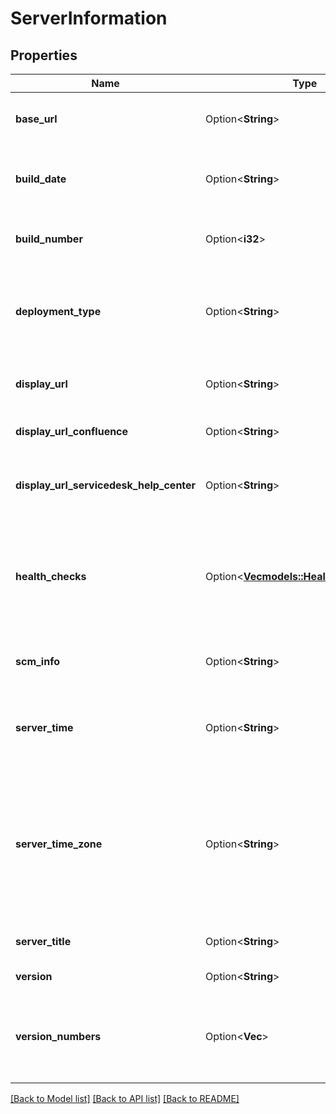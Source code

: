 # ServerInformation

## Properties

Name | Type | Description | Notes
------------ | ------------- | ------------- | -------------
**base_url** | Option<**String**> | The base URL of the Jira instance. | [optional]
**build_date** | Option<**String**> | The timestamp when the Jira version was built. | [optional]
**build_number** | Option<**i32**> | The build number of the Jira version. | [optional]
**deployment_type** | Option<**String**> | The type of server deployment. This is always returned as *Cloud*. | [optional]
**display_url** | Option<**String**> | The display URL of the Jira instance. | [optional]
**display_url_confluence** | Option<**String**> | The display URL of Confluence. | [optional]
**display_url_servicedesk_help_center** | Option<**String**> | The display URL of the Servicedesk Help Center. | [optional]
**health_checks** | Option<[**Vec<models::HealthCheckResult>**](HealthCheckResult.md)> | Jira instance health check results. Deprecated and no longer returned. | [optional]
**scm_info** | Option<**String**> | The unique identifier of the Jira version. | [optional]
**server_time** | Option<**String**> | The time in Jira when this request was responded to. | [optional]
**server_time_zone** | Option<**String**> | The default timezone of the Jira server. In a format known as Olson Time Zones, IANA Time Zones or TZ Database Time Zones. | [optional]
**server_title** | Option<**String**> | The name of the Jira instance. | [optional]
**version** | Option<**String**> | The version of Jira. | [optional]
**version_numbers** | Option<**Vec<i32>**> | The major, minor, and revision version numbers of the Jira version. | [optional]

[[Back to Model list]](../README.md#documentation-for-models) [[Back to API list]](../README.md#documentation-for-api-endpoints) [[Back to README]](../README.md)


